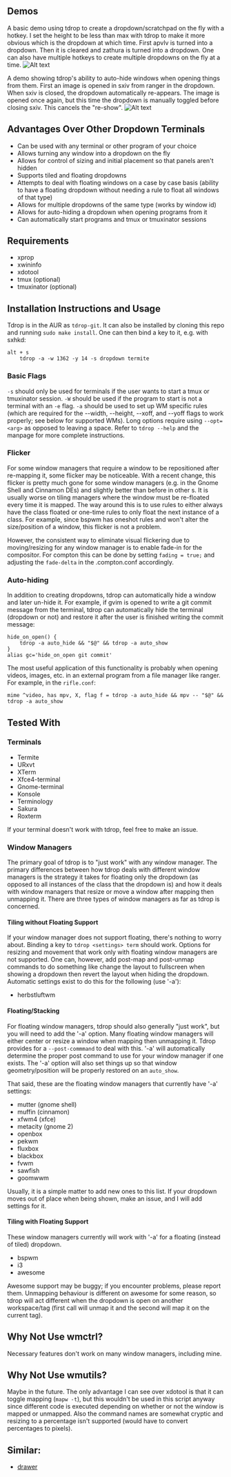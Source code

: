 ## Demos
A basic demo using tdrop to create a dropdown/scratchpad on the fly with a hotkey. I set the height to be less than max with tdrop to make it more obvious which is the dropdown at which time. First apvlv is turned into a dropdown. Then it is cleared and zathura is turned into a dropdown. One can also have multiple hotkeys to create multiple dropdowns on the fly at a time.
![Alt text](http://angelic-sedition.github.io/tdrop/assets/on_the_fly.gif "On the fly creation")

A demo showing tdrop's ability to auto-hide windows when opening things from them. First an image is opened in sxiv from ranger in the dropdown. When sxiv is closed, the dropdown automatically re-appears. The image is opened once again, but this time the dropdown is manually toggled before closing sxiv. This cancels the "re-show".
![Alt text](http://angelic-sedition.github.io/tdrop/assets/auto_hide.gif "Auto Hiding")

## Advantages Over Other Dropdown Terminals
- Can be used with any terminal or other program of your choice
- Allows turning any window into a dropdown on the fly
- Allows for control of sizing and initial placement so that panels aren't hidden
- Supports tiled and floating dropdowns
- Attempts to deal with floating windows on a case by case basis (ability to have a floating dropdown without needing a rule to float all windows of that type)
- Allows for multiple dropdowns of the same type (works by window id)
- Allows for auto-hiding a dropdown when opening programs from it
- Can automatically start programs and tmux or tmuxinator sessions

## Requirements
- xprop
- xwininfo
- xdotool
- tmux (optional)
- tmuxinator (optional)

## Installation Instructions and Usage
Tdrop is in the AUR as `tdrop-git`. It can also be installed by cloning this repo and running `sudo make install`. One can then bind a key to it, e.g. with sxhkd:

```
alt + s
	tdrop -a -w 1362 -y 14 -s dropdown termite
```

### Basic Flags
`-s` should only be used for terminals if the user wants to start a tmux or tmuxinator session. `-W` should be used if the program to start is not a terminal with an `-e` flag. `-a` should be used to set up WM specific rules (which are required for the --width, --height, --xoff, and --yoff flags to work properly; see below for supported WMs). Long options require using `--opt=<arg>` as opposed to leaving a space. Refer to `tdrop --help` and the manpage for more complete instructions.

### Flicker
For some window managers that require a window to be repositioned after re-mapping it, some flicker may be noticeable. With a recent change, this flicker is pretty much gone for some window managers (e.g. in the Gnome Shell and Cinnamon DEs) and slightly better than before in other
s. It is usually worse on tiling managers where the window must be re-floated every time it is mapped. The way around this is to use rules to either always have the class floated or one-time rules to only float the next instance of a class. For example, since bspwm has oneshot rules and won't alter the size/position of a window, this flicker is not a problem.

However, the consistent way to eliminate visual flickering due to moving/resizing for any window manager is to enable fade-in for the compositor. For compton this can be done by setting `fading = true;` and adjusting the `fade-delta` in the .compton.conf accordingly.

### Auto-hiding
In addition to creating dropdowns, tdrop can automatically hide a window and later un-hide it. For example, if gvim is opened to write a git commit message from the terminal, tdrop can automatically hide the terminal (dropdown or not) and restore it after the user is finished writing the commit message:

```
hide_on_open() {
	tdrop -a auto_hide && "$@" && tdrop -a auto_show
}
alias gc='hide_on_open git commit'
```

The most useful application of this functionality is probably when opening videos, images, etc. in an external program from a file manager like ranger. For example, in the `rifle.conf`:
```
mime ^video, has mpv, X, flag f = tdrop -a auto_hide && mpv -- "$@" && tdrop -a auto_show
```

## Tested With
### Terminals
- Termite
- URxvt
- XTerm
- Xfce4-terminal
- Gnome-terminal
- Konsole
- Terminology
- Sakura
- Roxterm

If your terminal doesn't work with tdrop, feel free to make an issue.

### Window Managers
The primary goal of tdrop is to "just work" with any window manager. The primary differences between how tdrop deals with different window managers is the strategy it takes for floating only the dropdown (as opposed to all instances of the class that the dropdown is) and how it deals with window managers that resize or move a window after mapping then unmapping it. There are three types of window managers as far as tdrop is concerned.

#### Tiling without Floating Support
If your window manager does not support floating, there's nothing to worry about. Binding a key to `tdrop <settings> term` should work. Options for resizing and movement that work only with floating window managers are not supported. One can, however, add post-map and post-unmap commands to do something like change the layout to fullscreen when showing a dropdown then revert the layout when hiding the dropdown. Automatic settings exist to do this for the following (use '-a'):
- herbstluftwm

#### Floating/Stacking
For floating window managers, tdrop should also generally "just work", but you will need to add the '-a' option. Many floating window managers will either center or resize a window when mapping then unmapping it. Tdrop provides for a `--post-commmand` to deal with this. '-a' will automatically determine the proper post command to use for your window manager if one exists. The '-a' option will also set things up so that window geometry/position will be properly restored on an `auto_show`.

That said, these are the floating window managers that currently have '-a' settings:
- mutter (gnome shell)
- muffin (cinnamon)
- xfwm4 (xfce)
- metacity (gnome 2)
- openbox
- pekwm
- fluxbox
- blackbox
- fvwm
- sawfish
- goomwwm

Usually, it is a simple matter to add new ones to this list. If your dropdown moves out of place when being shown, make an issue, and I will add settings for it.

#### Tiling with Floating Support
These window managers currently will work with '-a' for a floating (instead of tiled) dropdown.
- bspwm
- i3
- awesome

Awesome support may be buggy; if you encounter problems, please report them. Unmapping behaviour is different on awesome for some reason, so tdrop will act different when the dropdown is open on another workspace/tag (first call will unmap it and the second will map it on the current tag).

## Why Not Use wmctrl?
Necessary features don't work on many window managers, including mine.

## Why Not Use wmutils?
Maybe in the future. The only advantage I can see over xdotool is that it can toggle mapping (`mapw -t`), but this wouldn't be used in this script anyway since different code is executed depending on whether or not the window is mapped or unmapped. Also the command names are somewhat cryptic and resizing to a percentage isn't supported (would have to convert percentages to pixels).

## Similar:
- [drawer](https://github.com/lharding/lsh-bin/blob/master/drawer)
